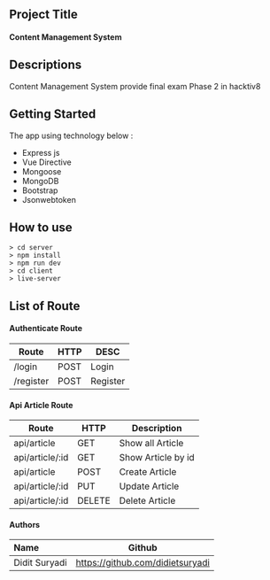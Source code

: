 ## Project Title

#### Content Management System

## Descriptions

Content Management System provide final exam Phase 2 in hacktiv8

## Getting Started

The app using technology below :
- Express js
- Vue Directive
- Mongoose
- MongoDB
- Bootstrap
- Jsonwebtoken

## How to use

```
> cd server
> npm install
> npm run dev
> cd client
> live-server
```

## List of Route

#### Authenticate Route

| Route                   | HTTP | DESC     |
| ----------------------- | ---- | -------- |
| /login                  | POST | Login    |
| /register               | POST | Register |


#### Api Article Route

| Route                              | HTTP   | Description                             |
| ---------------------------------- | ------ | --------------------------------------- |
| api/article                        | GET    | Show all Article                        |
| api/article/:id                    | GET    | Show Article by id                      |
| api/article                        | POST   | Create Article                          |
| api/article/:id                    | PUT    | Update Article                          |
| api/article/:id                    | DELETE | Delete Article                          |


#### Authors
|Name           |Github                          |
|:--------------|:------------------------------:|
|Didit Suryadi  |https://github.com/didietsuryadi|
